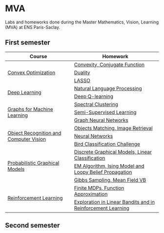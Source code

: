 # MVA
Labs and homeworks done during the Master Mathematics, Vision, Learning (MVA) at ENS Paris-Saclay.

## First semester

<table>
    <thead>
        <tr>
            <th>Course</th>
            <th>Homework</th>
        </tr>
    </thead>
    <tbody>
         <!-- Convex Optimization -->
         <tr>
              <td rowspan=3><a href="https://github.com/moulinantoine/MVA/tree/master/convex_optimization">Convex Optimization</a></td>
              <td><a href="https://github.com/moulinantoine/MVA/tree/master/convex_optimization/HW1">Convexity, Conjugate Function</a></td>
         </tr>
         <tr>
              <td><a href="https://github.com/moulinantoine/MVA/tree/master/convex_optimization/HW2">Duality</a></td>
         </tr>
         <tr>
              <td><a href="https://github.com/moulinantoine/MVA/tree/master/convex_optimization/">LASSO</a></td>
         </tr>
         <!-- Deep Learning -->
         <tr>
              <td rowspan=2><a href="https://github.com/moulinantoine/MVA/tree/master/deep_learning">Deep Learning</a></td>
              <td><a href="https://github.com/moulinantoine/MVA/tree/master/deep_learning/nlp_project">Natural Language Processing</a></td>
         </tr>
         <tr>
              <td><a href="https://github.com/moulinantoine/MVA/tree/master/deep_learning/dqn_project">Deep Q-learning</a></td>
         </tr>
         <!-- Graphs for Machine Learning -->
         <tr>
              <td rowspan=3><a href="https://github.com/moulinantoine/MVA/tree/master/graphs_ml">Graphs for Machine Learning</a></td>
              <td><a href="https://github.com/moulinantoine/MVA/tree/master/graphs_ml/PW1">Spectral Clustering</a></td>
         </tr>
         <tr>
              <td><a href="https://github.com/moulinantoine/MVA/tree/master/graphs_ml/PW2">Semi-Supervised Learning</a></td>
         </tr>
         <tr>
              <td><a href="https://github.com/moulinantoine/MVA/tree/master/graphs_ml/PW3">Graph Neural Networks</a></td>
         </tr>
         <!-- Object Recognition and Computer Vision -->
         <tr>
              <td rowspan=3><a href="https://github.com/moulinantoine/MVA/tree/master/object_recognition">Object Recognition and Computer Vision</a></td>
              <td><a href="https://github.com/moulinantoine/MVA/tree/master/object_recognition">Objects Matching, Image Retrieval</a></td>
         </tr>
         <tr>
              <td><a href="https://github.com/moulinantoine/MVA/tree/master/object_recognition">Neural Networks</a></td>
         </tr>
         <tr>
              <td><a href="https://github.com/moulinantoine/MVA/tree/master/object_recognition">Bird Classification Challenge</a></td>
         </tr>
         <!-- Probabilistic Graphical Models -->
         <tr>
              <td rowspan=3><a href="https://github.com/moulinantoine/MVA/tree/master/probabilistic_graphical_models">Probabilistic Graphical Models</a></td>
              <td><a href="https://github.com/moulinantoine/MVA/tree/master/probabilistic_graphical_models/HW1">Discrete Graphical Models, Linear Classification</a></td>
         </tr>
         <tr>
              <td><a href="https://github.com/moulinantoine/MVA/tree/master/probabilistic_graphical_models/HW2">EM Algorithm, Ising Model and Loopy Belief Propagation</a></td>
         </tr>
         <tr>
              <td><a href="https://github.com/moulinantoine/MVA/tree/master/probabilistic_graphical_models/">Gibbs Sampling, Mean Field VB</a></td>
         </tr>
         <!-- Reinforcement Learning -->
         <tr>
              <td rowspan=2><a href="https://github.com/moulinantoine/MVA/tree/master/reinforcement_learning">Reinforcement Learning</a></td>
              <td><a href="https://github.com/moulinantoine/MVA/tree/master/reinforcement_learning/HW1">Finite MDPs, Function Approximation</a></td>
         </tr>
         <tr>
              <td><a href="https://github.com/moulinantoine/MVA/tree/master/reinforcement_learning/HW2">Exploration in Linear Bandits and in Reinforcement Learning</a></td>
         </tr>
    </tbody>
</table>

## Second semester
